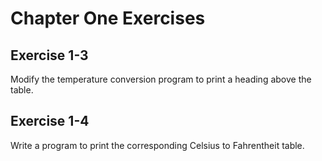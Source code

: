# Chapter One Exercises

## Exercise 1-3

Modify the temperature conversion program to print a heading above the table.

## Exercise 1-4

Write a program to print the corresponding Celsius to Fahrentheit table. 
